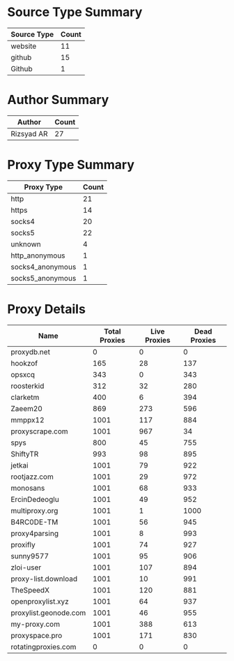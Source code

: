 # Source Type Summary

| Source Type | Count |
|-------------|-------|
| website | 11 |
| github | 15 |
| Github | 1 |


# Author Summary

| Author | Count |
|--------|-------|
| Rizsyad AR | 27 |


# Proxy Type Summary

| Proxy Type | Count |
|------------|-------|
| http | 21 |
| https | 14 |
| socks4 | 20 |
| socks5 | 22 |
| unknown | 4 |
| http_anonymous | 1 |
| socks4_anonymous | 1 |
| socks5_anonymous | 1 |


# Proxy Details

| Name | Total Proxies | Live Proxies | Dead Proxies |
|------|---------------|--------------|---------------|
| proxydb.net | 0 | 0 | 0 |
| hookzof | 165 | 28 | 137 |
| opsxcq | 343 | 0 | 343 |
| roosterkid | 312 | 32 | 280 |
| clarketm | 400 | 6 | 394 |
| Zaeem20 | 869 | 273 | 596 |
| mmppx12 | 1001 | 117 | 884 |
| proxyscrape.com | 1001 | 967 | 34 |
| spys | 800 | 45 | 755 |
| ShiftyTR | 993 | 98 | 895 |
| jetkai | 1001 | 79 | 922 |
| rootjazz.com | 1001 | 29 | 972 |
| monosans | 1001 | 68 | 933 |
| ErcinDedeoglu | 1001 | 49 | 952 |
| multiproxy.org | 1001 | 1 | 1000 |
| B4RC0DE-TM | 1001 | 56 | 945 |
| proxy4parsing | 1001 | 8 | 993 |
| proxifly | 1001 | 74 | 927 |
| sunny9577 | 1001 | 95 | 906 |
| zloi-user | 1001 | 107 | 894 |
| proxy-list.download | 1001 | 10 | 991 |
| TheSpeedX | 1001 | 120 | 881 |
| openproxylist.xyz | 1001 | 64 | 937 |
| proxylist.geonode.com | 1001 | 46 | 955 |
| my-proxy.com | 1001 | 388 | 613 |
| proxyspace.pro | 1001 | 171 | 830 |
| rotatingproxies.com | 0 | 0 | 0 |
